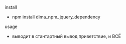 install
- npm install dima_npm_jquery_dependency

usage
- выводит в стантартный вывод приветствие, и ВСЁ